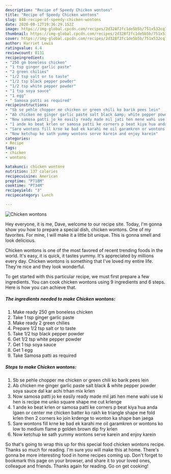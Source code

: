 ```yaml
---
description: "Recipe of Speedy Chicken wontons"
title: "Recipe of Speedy Chicken wontons"
slug: 848-recipe-of-speedy-chicken-wontons
date: 2020-08-12T19:36:29.152Z
image: https://img-global.cpcdn.com/recipes/2d328f2fc1de5b5b/751x532cq70/chicken-wontons-recipe-main-photo.jpg
thumbnail: https://img-global.cpcdn.com/recipes/2d328f2fc1de5b5b/751x532cq70/chicken-wontons-recipe-main-photo.jpg
cover: https://img-global.cpcdn.com/recipes/2d328f2fc1de5b5b/751x532cq70/chicken-wontons-recipe-main-photo.jpg
author: Harriet Lewis
ratingvalue: 4.4
reviewcount: 8131
recipeingredient:
- "250 gm boneless chicken"
- "1 tsp ginger garlic paste"
- "2 green chilies"
- "1/2 tsp salt or to taste"
- "1/2 tsp black pepper powder"
- "1/2 tsp white pepper powder"
- "1 tsp soya sauce"
- "1 egg"
- " Samosa patti as required"
recipeinstructions:
- "Sb se pehle chopper me chicken or green chili ko barik pees lein"
- "Ab chicken me ginger garlic paste salt black &amp; white pepper powder soya sauce dal kar achi trhan mix krlen"
- "Now samosa patti jo ke easily ready made mil jati hen mene wahi use ki hen is recipe me unko square shape me cut krlenge"
- "1 ande ko beat krlen or samosa patti ke corners p beat kiya hua anda lgaen or center me chicken batter ko rakh ke triangle shape me fold krlen then 2 corners ko join krdenge to wonton ka shape ban jaega"
- "Sare wontons fill krne ke bad ek karahi me oil garamkren or wontons ko low to medium flame p golden brown dip fry krlen"
- "Now ketchup ke sath yummy wontons serve karein and enjoy karein"
categories:
- Recipe
tags:
- chicken
- wontons

katakunci: chicken wontons 
nutrition: 137 calories
recipecuisine: American
preptime: "PT18M"
cooktime: "PT34M"
recipeyield: "3"
recipecategory: Lunch

---
```



![Chicken wontons](https://img-global.cpcdn.com/recipes/2d328f2fc1de5b5b/751x532cq70/chicken-wontons-recipe-main-photo.jpg)

Hey everyone, it is me, Dave, welcome to our recipe site. Today, I'm gonna show you how to prepare a special dish, chicken wontons. One of my favorites. For mine, I will make it a little bit unique. This is gonna smell and look delicious.

Chicken wontons is one of the most favored of recent trending foods in the world. It's easy, it is quick, it tastes yummy. It's appreciated by millions every day. Chicken wontons is something that I've loved my entire life. They're nice and they look wonderful.




To get started with this particular recipe, we must first prepare a few ingredients. You can cook chicken wontons using 9 ingredients and 6 steps. Here is how you can achieve that.

<!--inarticleads1-->

##### The ingredients needed to make Chicken wontons:

1. Make ready 250 gm boneless chicken
1. Take 1 tsp ginger garlic paste
1. Make ready 2 green chilies
1. Prepare 1/2 tsp salt or to taste
1. Take 1/2 tsp black pepper powder
1. Get 1/2 tsp white pepper powder
1. Get 1 tsp soya sauce
1. Get 1 egg
1. Take  Samosa patti as required




<!--inarticleads2-->

##### Steps to make Chicken wontons:

1. Sb se pehle chopper me chicken or green chili ko barik pees lein
1. Ab chicken me ginger garlic paste salt black &amp; white pepper powder soya sauce dal kar achi trhan mix krlen
1. Now samosa patti jo ke easily ready made mil jati hen mene wahi use ki hen is recipe me unko square shape me cut krlenge
1. 1 ande ko beat krlen or samosa patti ke corners p beat kiya hua anda lgaen or center me chicken batter ko rakh ke triangle shape me fold krlen then 2 corners ko join krdenge to wonton ka shape ban jaega
1. Sare wontons fill krne ke bad ek karahi me oil garamkren or wontons ko low to medium flame p golden brown dip fry krlen
1. Now ketchup ke sath yummy wontons serve karein and enjoy karein




So that's going to wrap this up for this special food chicken wontons recipe. Thanks so much for reading. I'm sure you will make this at home. There's gonna be more interesting food in home recipes coming up. Don't forget to bookmark this page on your browser, and share it to your loved ones, colleague and friends. Thanks again for reading. Go on get cooking!
